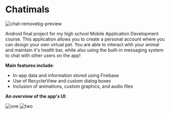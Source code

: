 # Chatimals

![chat-removebg-preview](https://user-images.githubusercontent.com/63080641/187112327-2d7e0713-0cb9-444a-b067-d2ca767ec3bf.png)

Android final project for my high school Mobile Application Development course. This application allows you to create a personal account where you can design your own virtual pet. You are able to interact with your animal and maintain it's health bar, while also using the built-in messaging system to chat with other users on the app!

**Main features include**:
* In-app data and information stored using Firebase
* Use of RecyclerView and custom dialog boxes
* Inclusion of animations, custom graphics, and audio files

**An overview of the app's UI**:

![one](https://user-images.githubusercontent.com/63080641/194199685-4ad32ad7-7228-4765-920c-ab70960b761f.jpg)
![two](https://user-images.githubusercontent.com/63080641/194199718-e383ef42-9c75-4ec8-a509-1b3ec39be1d0.jpg)
